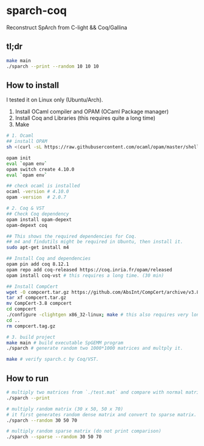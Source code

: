 # sparch-coq
Reconstruct SpArch from C-light && Coq/Gallina

## tl;dr

```sh
make main
./sparch --print --random 10 10 10
```

## How to install

I tested it on Linux only (Ubuntu/Arch).

1. Install OCaml compiler and OPAM (OCaml Package manager)
2. Install Coq and Libraries (this requires quite a long time)
3. Make

``` sh
# 1. Ocaml
## install OPAM
sh <(curl -sL https://raw.githubusercontent.com/ocaml/opam/master/shell/install.sh)

opam init
eval `opam env`
opam switch create 4.10.0
eval `opam env`

## check ocaml is installed
ocaml -version # 4.10.0
opam -version  # 2.0.7

# 2. Coq & VST
## Check Coq dependency
opam install opam-depext
opam-depext coq

## This shows the required dependencies for Coq.
## m4 and findutils might be required in Ubuntu, then install it.
sudo apt-get install m4

## Install Coq and dependencies
opam pin add coq 8.12.1
opam repo add coq-released https://coq.inria.fr/opam/released
opam install coq-vst # this requires a long time. (30 min)

## Install CompCert
wget -O compcert.tar.gz https://github.com/AbsInt/CompCert/archive/v3.8.tar.gz 
tar xf compcert.tar.gz
mv CompCert-3.8 compcert
cd compcert
./configure -clightgen x86_32-linux; make # this also requires very long time.
cd ..
rm compcert.tag.gz

# 3. build project
make main # build executable SpGEMM program
./sparch # generate random two 1000*1000 matrices and multply it.

make # verify sparch.c by Coq/VST.
```

## How to run

``` sh
# multiply two matrices from `./test.mat` and compare with normal matrix multiplication
./sparch --print

# multiply random matrix (30 x 50, 50 x 70)
# it first generates random dense matrix and convert to sparse matrix.
./sparch --random 30 50 70

# multiply random sparse matrix (do not print comparison)
./sparch --sparse --random 30 50 70
```

